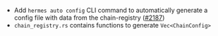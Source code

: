 - Add `hermes auto config` CLI command to automatically generate a config file with data
  from the chain-registry ([#2187](https://github.com/informalsystems/ibc-rs/issues/2187))
- `chain_registry.rs` contains functions to generate `Vec<ChainConfig>`
